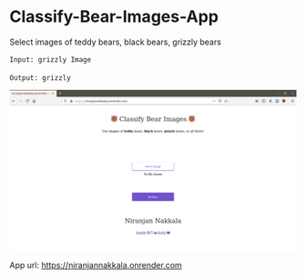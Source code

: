 # Classify-Bear-Images-App

Select images of teddy bears, black bears, grizzly bears

    Input: grizzly Image

    Output: grizzly

![App Output](Assets/output.png)


App url: https://niranjannakkala.onrender.com

